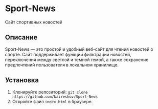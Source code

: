 # Sport-News
Сайт спортивных новостей

## Описание  
Sport-News — это простой и удобный веб-сайт для чтения новостей о спорте. Сайт поддерживает функции фильтрации новостей, переключения между светлой и темной темой, а также сохранение предпочтений пользователя в локальном хранилище.

## Установка
1. Клонируйте репозиторий: `git clone https://github.com/kaireshov/Sport-News`
2. Откройте файл `index.html` в браузере.
